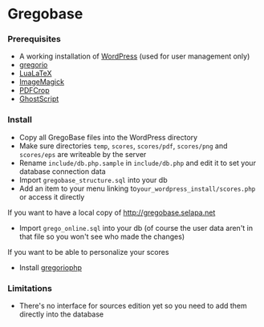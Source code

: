 # Gregobase

### Prerequisites
* A working installation of [WordPress](http://wordpress.org/) (used for user management only)
* [gregorio](https://gna.org/projects/gregorio/)
* [LuaLaTeX](http://www.tug.org/texlive/)
* [ImageMagick](http://www.imagemagick.org/)
* [PDFCrop](http://pdfcrop.sourceforge.net/)
* [GhostScript](http://www.ghostscript.com/)

### Install
* Copy all GregoBase files into the WordPress directory
* Make sure directories `temp`, `scores`, `scores/pdf`, `scores/png` and `scores/eps` are writeable by the server 
* Rename `include/db.php.sample` in `include/db.php` and edit it to set your database connection data
* Import `gregobase_structure.sql` into your db
* Add an item to your menu linking to`your_wordpress_install/scores.php` or access it directly

If you want to have a local copy of http://gregobase.selapa.net

* Import `grego_online.sql` into your db (of course the user data aren't in that file so you won't see who made the changes)

If you want to be able to personalize your scores

* Install [gregoriophp](https://github.com/jperon/gregoriophp)

### Limitations
* There's no interface for sources edition yet so you need to add them directly into the database

